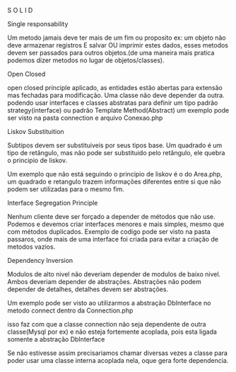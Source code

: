 S
O
L
I
D




Single responsability


Um metodo jamais deve ter mais de um fim ou proposito
ex: um objeto não deve armazenar registros E salvar OU imprimir estes dados, esses metodos devem ser passados para outros objetos.(de uma maneira mais pratica podemos dizer metodos no lugar de objetos/classes).




Open Closed


open closed principle aplicado, as entidades estão abertas para extensão mas fechadas para modificação.
Uma classe não deve depender da outra.
podendo usar interfaces e classes abstratas para definir um tipo
padrão strategy(interface)
ou padrão Template Method(Abstract)
um exemplo pode ser visto na pasta connection e arquivo Conexao.php




Liskov Substituition


Subtipos devem ser substituiveis por seus tipos base.
Um quadrado é um tipo de retângulo, mas não pode ser substituido pelo retângulo, ele quebra o principio de liskov.

Um exemplo que não está seguindo o principio de liskov é o do Area.php, um quadrado e retangulo trazem informações diferentes entre si que não podem ser utilizadas para o mesmo fim.




Interface Segregation Principle


Nenhum cliente deve ser forçado a depender de métodos que não use.
Podemos e devemos criar interfaces menores e mais simples, mesmo que com métodos duplicados.
Exemplo de codigo pode ser visto na pasta passaros, onde mais de uma interface foi criada para evitar a criação de metodos vazios.




Dependency Inversion


Modulos de alto nivel não deveriam depender de modulos de baixo nivel. Ambos deveriam depender de abstrações.
Abstrações não podem depender de detalhes, detalhes devem ser abstrações.

Um exemplo pode ser visto ao utilizarmos a abstração DbInterface no metodo connect dentro da Connection.php

isso faz com que a classe connection não seja dependente de outra classe(Mysql por ex) e não esteja fortemente acoplada, pois esta ligada somente a abstração DbInterface

Se não estivesse assim precisariamos chamar diversas vezes a classe para poder usar uma classe interna acoplada nela, oque gera forte dependencia.


